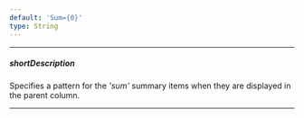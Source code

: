```yaml
---
default: 'Sum={0}'
type: String
---
```

---
##### shortDescription
Specifies a pattern for the *'sum'* summary items when they are displayed in the parent column.

---
